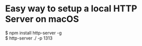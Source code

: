 # Easy way to setup a local HTTP Server on macOS

$ npm install http-server -g  
$ http-server ./ -p 1313

